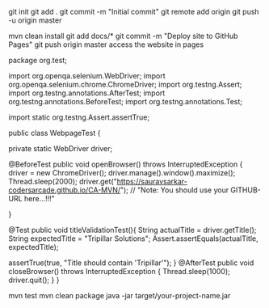 git init
git add .
git commit -m "Initial commit"
git remote add origin <your-repository-url>
git push -u origin master

mvn clean install
git add docs/*
git commit -m "Deploy site to GitHub Pages"
git push origin master
access the website in pages


package org.test;

import org.openqa.selenium.WebDriver;
import org.openqa.selenium.chrome.ChromeDriver;
import org.testng.Assert;
import org.testng.annotations.AfterTest;
import org.testng.annotations.BeforeTest;
import org.testng.annotations.Test;


import static org.testng.Assert.assertTrue;


public class WebpageTest {

private static WebDriver driver;

 @BeforeTest
public void openBrowser() throws InterruptedException {
driver = new ChromeDriver();
 driver.manage().window().maximize();
Thread.sleep(2000);
driver.get("https://sauravsarkar-codersarcade.github.io/CA-MVN/"); // "Note: You should use your
GITHUB-URL here...!!!"

}

@Test
 public void titleValidationTest(){
String actualTitle = driver.getTitle();
 String expectedTitle = "Tripillar Solutions";
Assert.assertEquals(actualTitle, expectedTitle);

assertTrue(true, "Title should contain 'Tripillar'");
}
 @AfterTest
public void closeBrowser() throws InterruptedException {
Thread.sleep(1000);
driver.quit();
}
}



mvn test
mvn clean package
java -jar target/your-project-name.jar
